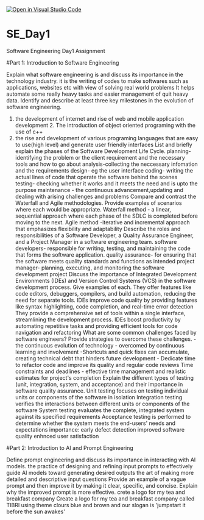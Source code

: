 [![Open in Visual Studio Code](https://classroom.github.com/assets/open-in-vscode-2e0aaae1b6195c2367325f4f02e2d04e9abb55f0b24a779b69b11b9e10269abc.svg)](https://classroom.github.com/online_ide?assignment_repo_id=18371397&assignment_repo_type=AssignmentRepo)
# SE_Day1
Software Engineering Day1 Assignment

#Part 1: Introduction to Software Engineering

Explain what software engineering is and discuss its importance in the technology industry.
it is the writing of codes to make softwares such as applications, websites etc with view of solving real world problems
It helps automate some really heavy tasks and easier management of quit heavy data.
Identify and describe at least three key milestones in the evolution of software engineering.
1. the development of internet and rise of web and mobile application development   2.   The introduction of object oriented programing with the use of c++ 
3. the rise and development of various programing languages that are easy to use(high level) and generate user friendly interfaces
List and briefly explain the phases of the Software Development Life Cycle.
planning- identifying the problem or the client requirement and the necessary tools and how to go about
analysis-collecting the neccessary infomation and the requirements 
design- eg the user interface 
coding- writing the actual lines of code that operate the software behind the scenes
testing- checking whether it works and it meets the need and is upto the purpose
maintenance - the continuous advancement,updating  and dealing with arising challenges and problems
Compare and contrast the Waterfall and Agile methodologies. Provide examples of scenarios where each would be appropriate.
Waterfall method - a linear, sequential approach where each phase of the SDLC is completed before moving to the next.
Agile method -iterative and incremental approach that emphasizes flexibility and adaptability
Describe the roles and responsibilities of a Software Developer, a Quality Assurance Engineer, and a Project Manager in a software engineering team.
software developers-  responsible for writing, testing, and maintaining the code that forms the software application.
quality assurance-  for ensuring that the software meets quality standards and functions as intended
project manager-  planning, executing, and monitoring the software development project
Discuss the importance of Integrated Development Environments (IDEs) and Version Control Systems (VCS) in the software development process. Give examples of each.
They offer features like code editors, debuggers, compilers, and build automation, reducing the need for separate tools.
IDEs improve code quality by providing features like syntax highlighting, code completion, and real-time error detection
They provide a comprehensive set of tools within a single interface, streamlining the development process.
IDEs boost productivity by automating repetitive tasks and providing efficient tools for code navigation and refactoring
What are some common challenges faced by software engineers? Provide strategies to overcome these challenges.
-the continuous evolution of technology - overcomed by continuous learning and involvement 
-Shortcuts and quick fixes can accumulate, creating technical debt that hinders future development - Dedicate time to refactor code and improve its quality and regular code reviews
Time constraints and deadlines - effective time management and realistic estimates for project's completion
Explain the different types of testing (unit, integration, system, and acceptance) and their importance in software quality assurance.
Unit testing focuses on testing individual units or components of the software in isolation
Integration testing verifies the interactions between different units or components of the software
System testing evaluates the complete, integrated system against its specified requirements
Acceptance testing is performed to determine whether the system meets the end-users' needs and expectations
importance: early defect detection
improved software quality
enhnced user satisfaction

#Part 2: Introduction to AI and Prompt Engineering


Define prompt engineering and discuss its importance in interacting with AI models.
the practice of designing and refining input prompts to effectively guide AI models toward generating desired outputs
the art of making more detailed and descriptive input questions
Provide an example of a vague prompt and then improve it by making it clear, specific, and concise. Explain why the improved prompt is more effective.
crete a logo for my tea and breakfast company
Create a logo for my tea and breakfast company called TIBRI using theme clours blue and brown and our slogan is 'jumpstart it before the sun awakes'
